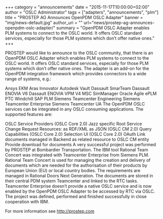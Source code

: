 +++
category = "announcements"
date = "2015-11-17T10:00:00+02:00"
author = "OSLC Administrator"
tags = ["adapters", "announcements", "plm"]
title = "PROSTEP AG Announces OpenPDM OSLC Adapter"
banner = "img/news-default.jpg"
author_uri = ""
url="news/prostep-ag-announces-openpdm-oslc-adapter/"
summary = "OpenPDM OSLC Adapter enables PLM systems to connect to the OSLC world. It offers OSLC standard services, especially for those PLM systems which don’t offer native ones."
+++

PROSTEP would like to announce to the OSLC community, that there is an OpenPDM OSLC Adapter which enables PLM systems to connect to the OSLC world. It offers OSLC standard services, especially for those PLM systems which don’t offer native ones. The adapter is an add-on for the OpenPDM integration framework which provides connectors to a wide range of systems, e.g.:

Ansys EKM
Aras Innovator
Autodesk Vault
Dassault SmarTeam
Dassault ENOVIA V6
Dassault ENOVIA VPM V4
MSC SimManager
Oracle Agile ePLM
PTC Windchill
SAP PLM
Siemens Teamcenter Engineering
Siemens Teamcenter Enterprise
Siemens Teamcenter UA
The OpenPDM OSLC services can be integrated in any OSLC consuming applications. The supported features are:

OSLC Service Providers  (OSLC Core 2.0)
Jazz specific Root Service
Change Request Resources:
as RDF/XML
as JSON  (OSLC CM 2.0)
Query Capabilities (OSLC Core 2.0)
Selection UI (OSLC Core 2.0)
OAuth
Link documents managed in Backend as related resource to OSLC CM entity
Provide download for documents
A very successful project was performed by PROSTEP at Bombardier Transportation. The IBM tool Rational Team Concert was integrated with Teamcenter Enterprise from Siemens PLM. Rational Team Concert is used for managing the creation and delivery of documents which are needed for the authorisation of their products by European Union (EU) or local country bodies. The requirements are managed in Rational Doors Next Generation. The documents are stored in their central PDM system Teamcenter and linked to the RTC tasks. Teamcenter Enterprise doesn’t provide a native OSLC service and is now enabled by the OpenPDM OSLC Adapter to be accessed by RTC via OSLC. The project was defined, performed and finished successfully in close cooperation with IBM.

For more information see http://prostep.com
